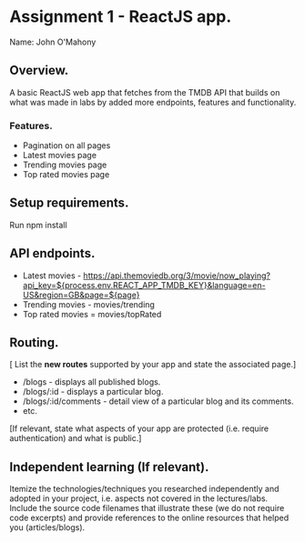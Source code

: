 # Assignment 1 - ReactJS app.

Name: John O'Mahony

## Overview.

A basic ReactJS web app that fetches from the TMDB API that builds on what was made in labs by added more endpoints, features and functionality.

### Features.
 
+ Pagination on all pages
+ Latest movies page
+ Trending movies page
+ Top rated movies page

## Setup requirements.

Run npm install

## API endpoints. 


+ Latest movies - https://api.themoviedb.org/3/movie/now_playing?api_key=${process.env.REACT_APP_TMDB_KEY}&language=en-US&region=GB&page=${page}
+ Trending movies - movies/trending
+ Top rated movies = movies/topRated

## Routing.

[ List the __new routes__ supported by your app and state the associated page.]

+ /blogs - displays all published blogs.
+ /blogs/:id - displays a particular blog.
+ /blogs/:id/comments - detail view of a particular blog and its comments.
+ etc.

[If relevant, state what aspects of your app are protected (i.e. require authentication) and what is public.]

## Independent learning (If relevant).

Itemize the technologies/techniques you researched independently and adopted in your project, 
i.e. aspects not covered in the lectures/labs. Include the source code filenames that illustrate these 
(we do not require code excerpts) and provide references to the online resources that helped you (articles/blogs).
